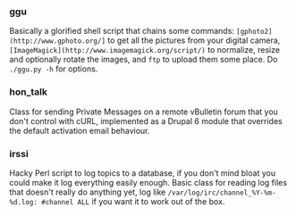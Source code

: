 ### ggu

Basically a glorified shell script that chains some commands: `[gphoto2](http://www.gphoto.org/]` to get all the pictures from your digital camera, `[ImageMagick](http://www.imagemagick.org/script/)` to normalize, resize and optionally rotate the images, and `ftp` to upload them some place. Do `./ggu.py -h` for options.

### hon_talk

Class for sending Private Messages on a remote vBulletin forum that you don't control with cURL, implemented as a Drupal 6 module that overrides the default activation email behaviour.

### irssi

Hacky Perl script to log topics to a database, if you don't mind bloat you could make it log everything easily enough. Basic class for reading log files that doesn't really do anything yet, log like `/var/log/irc/channel_%Y-%m-%d.log: #channel ALL` if you want it to work out of the box.